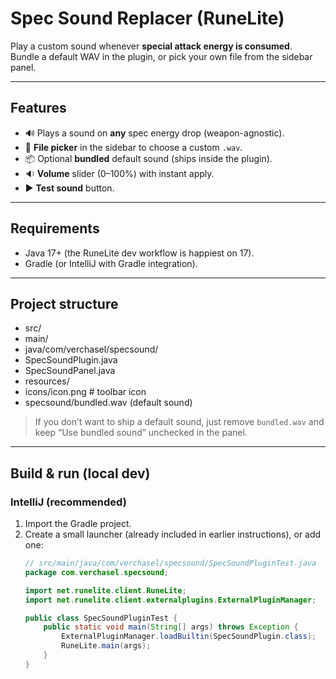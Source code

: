 # Spec Sound Replacer (RuneLite)

Play a custom sound whenever **special attack energy is consumed**.  
Bundle a default WAV in the plugin, or pick your own file from the sidebar panel.

---

## Features
- 🔊 Plays a sound on **any** spec energy drop (weapon-agnostic).
- 📁 **File picker** in the sidebar to choose a custom `.wav`.
- 📦 Optional **bundled** default sound (ships inside the plugin).
- 🔉 **Volume** slider (0–100%) with instant apply.
- ▶️ **Test sound** button.

---

## Requirements
- Java 17+ (the RuneLite dev workflow is happiest on 17).
- Gradle (or IntelliJ with Gradle integration).

---

## Project structure
- src/
- main/
- java/com/verchasel/specsound/
- SpecSoundPlugin.java
- SpecSoundPanel.java
- resources/
- icons/icon.png # toolbar icon
- specsound/bundled.wav (default sound)


> If you don’t want to ship a default sound, just remove `bundled.wav` and keep “Use bundled sound” unchecked in the panel.

---

## Build & run (local dev)

### IntelliJ (recommended)
1. Import the Gradle project.
2. Create a small launcher (already included in earlier instructions), or add one:
   ```java
   // src/main/java/com/verchasel/specsound/SpecSoundPluginTest.java
   package com.verchasel.specsound;

   import net.runelite.client.RuneLite;
   import net.runelite.client.externalplugins.ExternalPluginManager;

   public class SpecSoundPluginTest {
       public static void main(String[] args) throws Exception {
           ExternalPluginManager.loadBuiltin(SpecSoundPlugin.class);
           RuneLite.main(args);
       }
   }
